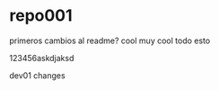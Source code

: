 # repo001


primeros cambios al readme?
 cool
 muy cool todo esto


 123456askdjaksd

dev01 changes 
